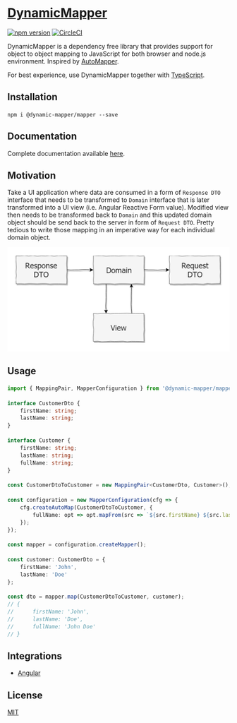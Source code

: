 # [DynamicMapper](https://dynamic-mapper.gitbook.io)
 
[![npm version](https://badge.fury.io/js/%40dynamic-mapper%2Fmapper.svg)](https://badge.fury.io/js/%40dynamic-mapper%2Fmapper)
[![CircleCI](https://circleci.com/gh/DynamicMapper/DynamicMapper/tree/master.svg?style=shield)](https://circleci.com/gh/DynamicMapper/DynamicMapper/tree/master)

DynamicMapper is a dependency free library that provides support for object to object mapping to JavaScript
for both browser and node.js environment. Inspired by [AutoMapper](http://docs.automapper.org/en/stable/index.html).

For best experience, use DynamicMapper together with [TypeScript](https://github.com/microsoft/TypeScript).

## Installation

`npm i @dynamic-mapper/mapper --save`

## Documentation

Complete documentation available [here](https://dynamic-mapper.gitbook.io).

## Motivation

Take a UI application where data are consumed in a form of `Response DTO` interface that needs to be transformed to `Domain` interface that is 
later transformed into a UI view (i.e. Angular Reactive Form value). Modified view then needs to be transformed back to `Domain` and
this updated domain object should be send back to the server in form of `Request DTO`. Pretty tedious to write those mapping in an imperative 
way for each individual domain object.

![Example](https://raw.githubusercontent.com/DynamicMapper/DynamicMapper/master/docs/diagram.png)

## Usage 

```typescript
import { MappingPair, MapperConfiguration } from '@dynamic-mapper/mapper';

interface CustomerDto {
    firstName: string;
    lastName: string;
}

interface Customer {
    firstName: string;
    lastName: string;
    fullName: string;
}

const CustomerDtoToCustomer = new MappingPair<CustomerDto, Customer>();

const configuration = new MapperConfiguration(cfg => {
    cfg.createAutoMap(CustomerDtoToCustomer, {
        fullName: opt => opt.mapFrom(src => `${src.firstName} ${src.lastName}`)
    });
});

const mapper = configuration.createMapper();

const customer: CustomerDto = {
    firstName: 'John',
    lastName: 'Doe'
};

const dto = mapper.map(CustomerDtoToCustomer, customer);
// {
//      firstName: 'John',
//      lastName: 'Doe',
//      fullName: 'John Doe'
// }
```

## Integrations

- [Angular](https://github.com/DynamicMapper/DynamicMapper.Angular)

## License
[MIT](https://choosealicense.com/licenses/mit/)
